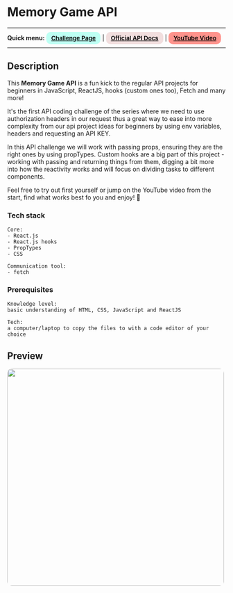 # Memory Game API

---

<div>
<b>Quick menu:</b>
<a href="https://theultimateapichallenge.com/challenges/memory-game-api" target="_blank" rel="noopener noreferrer"
    style="padding:0.35rem 0.7rem;
    color: black;
    background: #BDFFF3;
    border-radius:10px;
    font-size:0.85rem;
    font-weight:600;">Challenge Page</a> |
<a href="https://www.pexels.com/api/" target="_blank" rel="noopener noreferrer"
    style="padding:0.35rem 0.7rem;
    color: black;
    background: #F1DEDE;
    border-radius:10px;
    font-size:0.85rem;
    font-weight:600;">Official API Docs</a> |
<a href="https://youtu.be/9VSGuga67vI" target="_blank" rel="noopener noreferrer"
    style="padding:0.35rem 0.7rem;
    color: black;
    background: #FE938C;
    border-radius:10px;
    font-size:0.85rem;
    font-weight:600;">YouTube Video</a> 
</div>

---

## Description

<p>This <b>Memory Game API</b> is a fun kick to the regular API projects for beginners in JavaScript, ReactJS, hooks (custom ones too), Fetch and many more!</p>

<p>It's the first API coding challenge of the series where we need to use authorization headers in our request thus a great way to ease into more complexity from our api project ideas for beginners by using env variables, headers and requesting an API KEY.</p>

<p>In this API challenge we will work with passing props, ensuring they are the right ones by using propTypes. Custom hooks are a big part of this project - working with passing and returning things from them, digging a bit more into how the reactivity works and will focus on dividing tasks to different components.</p>

<p>Feel free to try out first yourself or jump on the YouTube video from the start, find what works best fo you and enjoy! 🐣
</p>

### Tech stack

```
Core:
- React.js
- React.js hooks
- PropTypes
- CSS

Communication tool:
- fetch
```

### Prerequisites

```
Knowledge level:
basic understanding of HTML, CSS, JavaScript and ReactJS

Tech:
a computer/laptop to copy the files to with a code editor of your choice
```

## Preview

<img src="/preview.png" height="500" style="border-radius:10px;margin-bottom:1rem;" />
